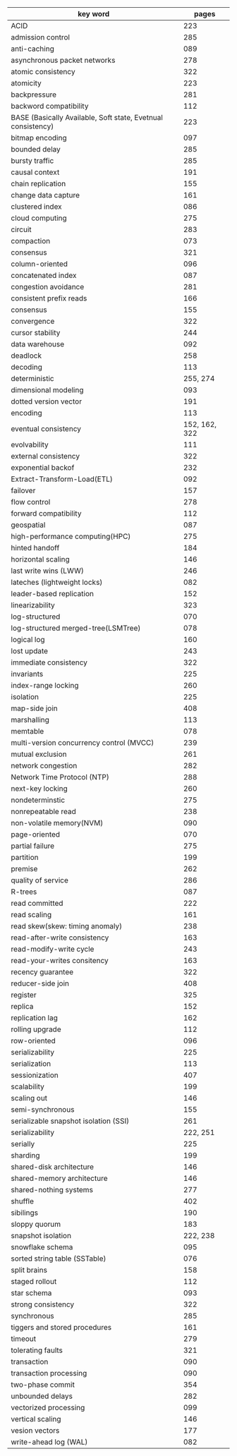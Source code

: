 
| key word                                                     | pages         |
| ------------------------------------------------------------ | ------------- |
| ACID                                                         | 223           |
| admission control                                            | 285           |
| anti-caching                                                 | 089           |
| asynchronous packet networks                                 | 278           |
| atomic consistency                                           | 322           |
| atomicity                                                    | 223           |
| backpressure                                                 | 281           |
| backword compatibility                                       | 112           |
| BASE (Basically Available, Soft state, Evetnual consistency) | 223           |
| bitmap encoding                                              | 097           |
| bounded delay                                                | 285           |
| bursty traffic                                               | 285           |
| causal context                                               | 191           |
| chain replication                                            | 155           |
| change data capture                                          | 161           |
| clustered index                                              | 086           |
| cloud computing                                              | 275           |
| circuit                                                      | 283           |
| compaction                                                   | 073           |
| consensus                                                    | 321           |
| column-oriented                                              | 096           |
| concatenated index                                           | 087           |
| congestion avoidance                                         | 281           |
| consistent prefix reads                                      | 166           |
| consensus                                                    | 155           |
| convergence                                                  | 322           |
| cursor stability                                             | 244           |
| data warehouse                                               | 092           |
| deadlock                                                     | 258           |
| decoding                                                     | 113           |
| deterministic                                                | 255, 274      |
| dimensional modeling                                         | 093           |
| dotted version vector                                        | 191           |
| encoding                                                     | 113           |
| eventual consistency                                         | 152, 162, 322 |
| evolvability                                                 | 111           |
| external consistency                                         | 322           |
| exponential backof                                           | 232           |
| Extract-Transform-Load(ETL)                                  | 092           |
| failover                                                     | 157           |
| flow control                                                 | 278           |
| forward compatibility                                        | 112           |
| geospatial                                                   | 087           |
| high-performance computing(HPC)                              | 275           |
| hinted handoff                                               | 184           |
| horizontal scaling                                           | 146           |
| last write wins (LWW)                                        | 246           |
| lateches (lightweight locks)                                 | 082           |
| leader-based replication                                     | 152           |
| linearizability                                              | 323           |
| log-structured                                               | 070           |
| log-structured merged-tree(LSMTree)                          | 078           |
| logical log                                                  | 160           |
| lost update                                                  | 243           |
| immediate consistency                                        | 322           |
| invariants                                                   | 225           |
| index-range locking                                          | 260           |
| isolation                                                    | 225           |
| map-side join                                                | 408           |
| marshalling                                                  | 113           |
| memtable                                                     | 078           |
| multi-version concurrency control (MVCC)                     | 239           |
| mutual exclusion                                             | 261           |
| network congestion                                           | 282           |
| Network Time Protocol (NTP)                                  | 288           |
| next-key locking                                             | 260           |
| nondeterminstic                                              | 275           |
| nonrepeatable read                                           | 238           |
| non-volatile memory(NVM)                                     | 090           |
| page-oriented                                                | 070           |
| partial failure                                              | 275           |
| partition                                                    | 199           |
| premise                                                      | 262           |
| quality of service                                           | 286           |
| R-trees                                                      | 087           |
| read committed                                               | 222           |
| read scaling                                                 | 161           |
| read skew(skew: timing anomaly)                              | 238           |
| read-after-write consistency                                 | 163           |
| read-modify-write cycle                                      | 243           |
| read-your-writes consitency                                  | 163           |
| recency guarantee                                            | 322           |
| reducer-side join                                            | 408           |
| register                                                     | 325           |
| replica                                                      | 152           |
| replication lag                                              | 162           |
| rolling upgrade                                              | 112           |
| row-oriented                                                 | 096           |
| serializability                                              | 225           |
| serialization                                                | 113           |
| sessionization                                               | 407           |
| scalability                                                  | 199           |
| scaling out                                                  | 146           |
| semi-synchronous                                             | 155           |
| serializable snapshot isolation (SSI)                        | 261           |
| serializability                                              | 222, 251      |
| serially                                                     | 225           |
| sharding                                                     | 199           |
| shared-disk architecture                                     | 146           |
| shared-memory architecture                                   | 146           |
| shared-nothing systems                                       | 277           |
| shuffle                                                      | 402           |
| sibilings                                                    | 190           |
| sloppy quorum                                                | 183           |
| snapshot isolation                                           | 222, 238      |
| snowflake schema                                             | 095           |
| sorted string table (SSTable)                                | 076           |
| split brains                                                 | 158           |
| staged rollout                                               | 112           |
| star schema                                                  | 093           |
| strong consistency                                           | 322           |
| synchronous                                                  | 285           |
| tiggers and stored procedures                                | 161           |
| timeout                                                      | 279           |
| tolerating faults                                            | 321           |
| transaction                                                  | 090           |
| transaction processing                                       | 090           |
| two-phase commit                                             | 354           |
| unbounded delays                                             | 282           |
| vectorized processing                                        | 099           |
| vertical scaling                                             | 146           |
| vesion vectors                                               | 177           |
| write-ahead log (WAL)                                        | 082           |